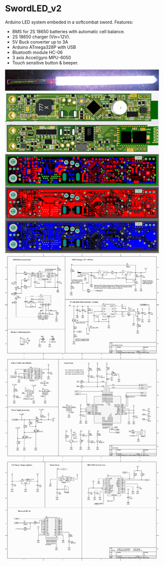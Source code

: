 # SwordLED_v2
Arduino LED system embeded in a softcombat sword.
Features:
- BMS for 2S 18650 batteries with automatic cell balance.
- 2S 18650 charger (Vin=12V).
- 5V Buck converter up to 3A
- Arduino ATmega328P with USB
- Bluetooth module HC-06
- 3 axis Accel/gyro MPU-6050
- Touch sensitive button & beeper.

<img src="DCIM/sword.png">
<img src="DCIM/pcbSword3D_v2.png">
<img src="DCIM/pcbSword_v2.png">
<img src="DCIM/sch_bms.png">
<img src="DCIM/sch_system.png">
<img src="DCIM/sch_modules.png">
